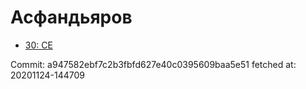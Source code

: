 # Асфандьяров
- [30: CE](30.md)

Commit: a947582ebf7c2b3fbfd627e40c0395609baa5e51
 fetched at: 20201124-144709
